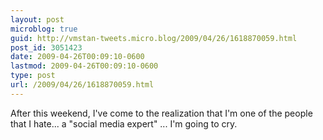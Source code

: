 ```yaml
---
layout: post
microblog: true
guid: http://vmstan-tweets.micro.blog/2009/04/26/1618870059.html
post_id: 3051423
date: 2009-04-26T00:09:10-0600
lastmod: 2009-04-26T00:09:10-0600
type: post
url: /2009/04/26/1618870059.html
---
```

After this weekend, I've come to the realization that I'm one of the people that I hate... a "social media expert" ... I'm going to cry.
